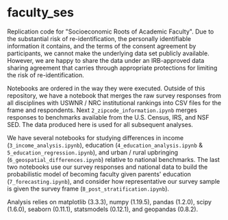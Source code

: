 # faculty_ses

Replication code for "Socioeconomic Roots of Academic Faculty". Due to the substantial risk of re-identification, the personally identifiable information it contains, and the terms of the consent agreement by participants, we cannot make the underlying data set publicly available. However, we are happy to share the data under an IRB-approved data sharing agreement that carries through appropriate protections for limiting the risk of re-identification.

Notebooks are ordered in the way they were executed. Outside of this repository, we have a notebook that merges the raw survey responses from all disciplines with USWNR / NRC institutional rankings into CSV files for the frame and respondents. Next `2_zipcode_information.ipynb` merges responses to benchmarks available from the U.S. Census, IRS, and NSF SED. The data produced here is used for all subsequent analyses. 

We have several notebooks for studying differences in income (`3_income_analysis.ipynb`), education (`4_education_analysis.ipynb` & `5_education_regression.ipynb`), and urban / rural upbringing (`6_geospatial_differences.ipynb`) relative to national benchmarks. The last two notebooks use our survey responses and national data to build the probabilistic model of becoming faculty given parents' education (`7_forecasting.ipynb`), and consider how representative our survey sample is given the survey frame (`8_post_stratification.ipynb`).

Analysis relies on matplotlib (3.3.3), numpy (1.19.5), pandas (1.2.0), scipy (1.6.0), seaborn (0.11.1), statsmodels (0.12.1), and geopandas (0.8.2).
